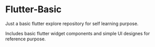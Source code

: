 # Flutter-Basic

Just a basic flutter explore repository for self learning purpose.

Includes basic flutter widget components and simple UI designes for reference purpose.
